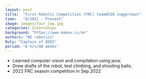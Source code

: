 ```yaml
---
layout: post
title:  "First Robotic Competition (FRC) team8538 Juggernaut"
time:   "8/2021 - Present"
image: images/four_leg.jpg
categories: Internships
background: "https://www.makex.cc/en"
authors: "NI robotics"
Duty: "Captain of 8583"
period: "8 hrs/48 weeks"
---
```

- Learned computer vision and compilation using java;
- Drew drafts of the robot, test climbing, and shooting balls;
- 2022 FRC season competition in Sep.2022